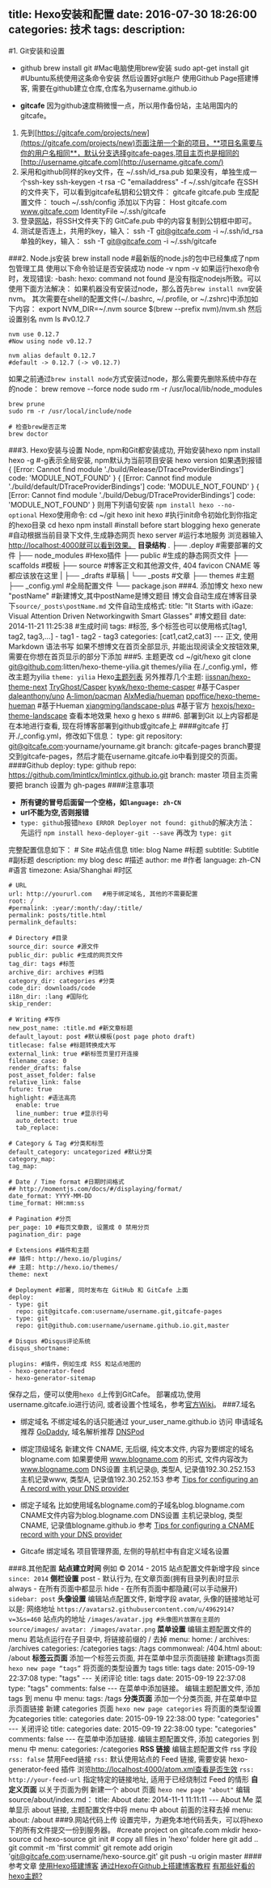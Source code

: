 title: Hexo安装和配置
date: 2016-07-30 18:26:00
categories: 技术
tags: 
description:
---
#1. Git安装和设置
- github
	brew install git          #Mac电脑使用brew安装 
	sudo apt-get install git  #Ubuntu系统使用这条命令安装
然后设置好git账户
使用Github Page搭建博客, 需要在github建立仓库,仓库名为username.github.io

<!--more-->


- **gitcafe**
因为github速度稍微慢一点，所以用作备份站，主站用国内的gitcafe。
1) 先到[https://gitcafe.com/projects/new](https://gitcafe.com/projects/new)页面注册一个新的项目，**项目名需要与你的用户名相同**，默认分支选择gitcafe-pages,项目主页也是相同的[http://username.gitcafe.com](http://username.gitcafe.com/)
2) 采用和github同样的key文件，在 ~/.ssh/id_rsa.pub
如果没有，单独生成一个ssh-key
	ssh-keygen -t rsa -C "emailaddress" -f ~/.ssh/gitcafe
在SSH的文件夹下，可以看到gitcafe私钥和公钥文件：
	gitcafe
	gitcafe.pub
生成配置文件：
	touch ~/.ssh/config
添加以下内容：
	Host gitcafe.com www.gitcafe.com
	IdentityFile ~/.ssh/gitcafe
3) 登录[网站](https://gitcafe.com/account/public_keys)，将SSH文件夹下的 GitCafe.pub 中的内容复制到公钥框中即可。
4) 测试是否连上，共用的key，输入：
	ssh -T git@gitcafe.com -i ~/.ssh/id_rsa
单独的key，输入：
	ssh -T git@gitcafe.com -i ~/.ssh/gitcafe


###2. Node.js安装
	brew install node  #最新版的node.js的包中已经集成了npm包管理工具
使用以下命令验证是否安装成功
	node -v
	npm -v
如果运行hexo命令时，发现错误:
	-bash: hexo: command not found
是没有指定nodejs所致。可以使用下面方法解决：
如果机器没有安装过node，那么首先`brew install nvm`安装nvm。
其次需要在shell的配置文件(~/.bashrc, ~/.profile, or ~/.zshrc)中添加如下内容：
	export NVM_DIR=~/.nvm
	source $(brew --prefix nvm)/nvm.sh
然后设置别名
	nvm ls
	#v0.12.7
	
	nvm use 0.12.7
	#Now using node v0.12.7
	
	nvm alias default 0.12.7
	#default -> 0.12.7 (-> v0.12.7)
如果之前通过`brew install node`方式安装过node，那么需要先删除系统中存在的node：
	brew remove --force node
	sudo rm -r /usr/local/lib/node_modules
	
	brew prune
	sudo rm -r /usr/local/include/node
	
	# 检查brew是否正常
	brew doctor
###3. Hexo安装与设置
Node, npm和Git都安装成功, 开始安装hexo
	npm install hexo -g  #-g表示全局安装, npm默认为当前项目安装
	hexo version
如果遇到报错
	{ [Error: Cannot find module './build/Release/DTraceProviderBindings'] code: 'MODULE_NOT_FOUND' }
	{ [Error: Cannot find module './build/default/DTraceProviderBindings'] code: 'MODULE_NOT_FOUND' }
	{ [Error: Cannot find module './build/Debug/DTraceProviderBindings'] code: 'MODULE_NOT_FOUND' }
则用下列语句安装
`npm install hexo --no-optional`
Hexo使用命令:
	cd ~/git
	hexo init hexo  #执行init命令初始化到你指定的hexo目录
	cd hexo
	npm install    #install before start blogging
	hexo generate       #自动根据当前目录下文件,生成静态网页
	hexo server         #运行本地服务
浏览器输入[http://localhost:4000就可以看到效果。](http://localhost:4000%E5%B0%B1%E5%8F%AF%E4%BB%A5%E7%9C%8B%E5%88%B0%E6%95%88%E6%9E%9C%E3%80%82/)
**目录结构**
	.
	├── .deploy       #需要部署的文件
	├── node_modules  #Hexo插件
	├── public        #生成的静态网页文件
	├── scaffolds     #模板
	├── source        #博客正文和其他源文件, 404 favicon CNAME 等都应该放在这里
	|   ├── _drafts   #草稿
	|   └── _posts    #文章
	├── themes        #主题
	├── _config.yml   #全局配置文件
	└── package.json
###4. 添加博文
	hexo new "postName"  #新建博文,其中postName是博文题目
博文会自动生成在博客目录下`source/_posts\postName.md`
文件自动生成格式:
	title: "It Starts with iGaze: Visual Attention Driven Networkingwith Smart Glasses"  #博文题目
	date: 2014-11-21 11:25:38      #生成时间
	tags:                    #标签, 多个标签也可以使用格式[tag1, tag2, tag3,...]
	- tag1
	- tag2
	- tag3
	categories: [cat1,cat2,cat3]
	---
	正文, 使用 Markdown 语法书写
如果不想博文在首页全部显示, 并能出现阅读全文按钮效果, 需要在你想在首页显示的部分下添加
	<!--more-->
###5. 主题更改
	cd ~/git/hexo
	git clone git@github.com:litten/hexo-theme-yilia.git themes/yilia
在./_config.yml，修改主题为yilia
`theme: yilia`
Hexo[主题列表](https://github.com/hexojs/hexo/wiki/Themes)
另外推荐几个主题:
[iissnan/hexo-theme-next](https://github.com/iissnan/hexo-theme-next)
[TryGhost/Casper](https://github.com/TryGhost/Casper)
[kywk/hexo-theme-casper](https://github.com/kywk/hexo-theme-casper) #基于Casper
[daleanthony/uno](https://github.com/daleanthony/uno)
[A-limon/pacman](https://github.com/A-limon/pacman)
[AlxMedia/hueman](https://github.com/AlxMedia/hueman)
[ppoffice/hexo-theme-hueman](https://github.com/ppoffice/hexo-theme-hueman) #基于Hueman
[xiangming/landscape-plus](https://github.com/xiangming/landscape-plus) #基于官方
[hexojs/hexo-theme-landscape](https://github.com/hexojs/hexo-theme-landscape)
查看本地效果
	hexo g
	hexo s
###6. 部署到Git
以上内容都是在本地进行查看, 现在将博客部署到github或gitcafe上
####gitcafe
打开./_config.yml，修改如下信息：
	type: git
	repository: git@gitcafe.com:yourname/yourname.git
	branch: gitcafe-pages
branch要提交到gitcafe-pages，然后才能在username.gitcafe.io中看到提交的页面。
####Github
	deploy:
	  type: github
	  repo: https://github.com/lmintlcx/lmintlcx.github.io.git
	  branch: master
项目主页需要把 branch 设置为 gh-pages
####注意事项
- **所有键的冒号后面留一个空格，如`language:
 zh-CN`**
- **url不能为空,否则报错**
- `type: github`报错`hexo
 ERROR Deployer not found: github`的解决方法：
先运行 `npm install hexo-deployer-git --save`
再改为 `type: git`

完整配置信息如下：
	# Site #站点信息
	title: blog Name #标题
	subtitle: Subtitle #副标题
	description: my blog desc #描述
	author: me #作者
	language: zh-CN #语言
	timezone: Asia/Shanghai #时区
	
	# URL
	url: http://yoururl.com   #用于绑定域名, 其他的不需要配置
	root: /
	#permalink: :year/:month/:day/:title/
	permalink: posts/title.html
	permalink_defaults:
	
	# Directory #目录
	source_dir: source #源文件
	public_dir: public #生成的网页文件
	tag_dir: tags #标签
	archive_dir: archives #归档
	category_dir: categories #分类
	code_dir: downloads/code
	i18n_dir: :lang #国际化
	skip_render:
	
	# Writing #写作
	new_post_name: :title.md #新文章标题
	default_layout: post #默认模板(post page photo draft)
	titlecase: false #标题转换成大写
	external_link: true #新标签页里打开连接
	filename_case: 0
	render_drafts: false
	post_asset_folder: false
	relative_link: false
	future: true
	highlight: #语法高亮
	  enable: true
	  line_number: true #显示行号
	  auto_detect: true
	  tab_replace:
	
	# Category & Tag #分类和标签
	default_category: uncategorized #默认分类
	category_map:
	tag_map:
	
	# Date / Time format #日期时间格式
	## http://momentjs.com/docs/#/displaying/format/
	date_format: YYYY-MM-DD
	time_format: HH:mm:ss
	
	# Pagination #分页
	per_page: 10 #每页文章数, 设置成 0 禁用分页
	pagination_dir: page
	
	# Extensions #插件和主题
	## 插件: http://hexo.io/plugins/
	## 主题: http://hexo.io/themes/
	theme: next
	
	# Deployment #部署, 同时发布在 GitHub 和 GitCafe 上面
	deploy:
	- type: git
	  repo: git@gitcafe.com:username/username.git,gitcafe-pages
	- type: git
	  repo: git@github.com:username/username.github.io.git,master
	
	# Disqus #Disqus评论系统
	disqus_shortname: 
	
	plugins: #插件，例如生成 RSS 和站点地图的
	- hexo-generator-feed
	- hexo-generator-sitemap
保存之后，便可以使用`hexo d`上传到GitCafe。
部署成功,使用username.gitcafe.io进行访问, 或者设置个性域名，参考[官方Wiki](https://gitcafe.com/GitCafe/Help/wiki/Pages-%E7%9B%B8%E5%85%B3%E5%B8%AE%E5%8A%A9)。
###7.域名
- 绑定域名
不绑定域名的话只能通过 your_user_name.github.io 访问
申请域名推荐 [GoDaddy](https://www.godaddy.com/), 域名解析推荐 [DNSPod](https://www.dnspod.cn/Domain)

- 绑定顶级域名
新建文件 CNAME, 无后缀, 纯文本文件, 内容为要绑定的域名 blogname.com
如果要使用 www.blogname.com 的形式, 文件内容改为 www.blogname.com
DNS设置
主机记录@, 类型A, 记录值192.30.252.153
主机记录www, 类型A, 记录值192.30.252.153
参考 [Tips for configuring an A record with your DNS provider](https://help.github.com/articles/tips-for-configuring-an-a-record-with-your-dns-provider)

- 绑定子域名
比如使用域名blogname.com的子域名blog.blogname.com
CNAME文件内容为blog.blogname.com
DNS设置
主机记录blog, 类型CNAME, 记录值blogname.github.io
参考 [Tips for configuring a CNAME record with your DNS provider](https://help.github.com/articles/tips-for-configuring-a-cname-record-with-your-dns-provider)

- Gitcafe 绑定域名
项目管理界面, 左侧的导航栏中有自定义域名设置


###8.其他配置
**站点建立时间**
例如 © 2014 - 2015
站点配置文件新增字段 since
`since: 2014`
**侧栏设置**
post - 默认行为, 在文章页面(拥有目录列表)时显示
always - 在所有页面中都显示
hide - 在所有页面中都隐藏(可以手动展开)
`sidebar: post`
**头像设置**
编辑站点配置文件, 新增字段 avatar, 头像的链接地址可以是:
网络地址
`https://avatars2.githubusercontent.com/u/4962914?v=3&s=460`
站点内的地址
`/images/avatar.jpg #头像图片放置在主题的 source/images/`
`avatar: /images/avatar.png`
**菜单设置**
编辑主题配置文件的 menu
若站点运行在子目录中, 将链接前缀的 / 去掉
	menu:
	  home: /
	  archives: /archives
	  categories: /categories
	  tags: /tags
	  commonweal: /404.html
	  about: /about
**标签云页面**
添加一个标签云页面, 并在菜单中显示页面链接
新建tags页面
`hexo new page “tags”`
将页面的类型设置为 tags
	title: tags
	date: 2015-09-19 22:37:08
	type: "tags"
	---
关闭评论
	title: tags
	date: 2015-09-19 22:37:08
	type: "tags"
	comments: false
	---
在菜单中添加链接。 编辑主题配置文件, 添加 tags 到 menu 中
	menu:
	  tags: /tags
**分类页面**
添加一个分类页面, 并在菜单中显示页面链接
新建 categories 页面
`hexo new page categories`
将页面的类型设置为categories
	title: categories
	date: 2015-09-19 22:38:00
	type: "categories"
	---
关闭评论
	title: categories
	date: 2015-09-19 22:38:00
	type: "categories"
	comments: false
	---
在菜单中添加链接. 编辑主题配置文件, 添加 categories 到 menu 中
	menu:
	  categories: /categories
**RSS 链接**
编辑主题配置文件 rss 字段
`rss: false`
禁用Feed链接
`rss:`
默认使用站点的 Feed 链接, 需要安装 hexo-generator-feed 插件
浏览[http://localhost:4000/atom.xml查看是否生效](http://localhost:4000/atom.xml%E6%9F%A5%E7%9C%8B%E6%98%AF%E5%90%A6%E7%94%9F%E6%95%88)
`rss: http://your-feed-url`
指定特定的链接地址, 适用于已经烧制过 Feed 的情形
**自定义页面**
以关于页面为例
新建一个 about 页面
`hexo new page "about"`
编辑 source/about/index.md：
	title: About
	date: 2014-11-1 11:11:11
	---
	About Me
菜单显示 about 链接, 主题配置文件中将 menu 中 about 前面的注释去掉
	menu:
	  about: /about
###9.网站代码上传
设置完毕，为避免本地代码丢失，可以将hexo下的所有文件提交一份到服务器。
	#create project on gitcafe.com
	mkdir hexo-source
	cd hexo-source
	git init
	# copy all files in 'hexo' folder here
	git add ..
	git commit -m 'first commit'
	git remote add origin 'git@gitcafe.com:username/hexo-source.git'
	git push -u origin master
####参考文章
[使用Hexo搭建博客](http://blog.lmintlcx.com/post/blog-with-hexo.html)
[通过Hexo在Github上搭建博客教程](http://www.jianshu.com/p/858ecf233db9)
[有那些好看的hexo主题?](http://www.zhihu.com/question/24422335/answer/46357100)
